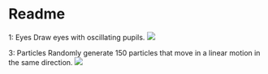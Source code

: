 # Readme

1: Eyes
Draw eyes with oscillating pupils. 
![](http://g.recordit.co/xNOqBwyL0x.gif)

3: Particles 
Randomly generate 150 particles that move in a linear motion in the same direction. 
![](http://g.recordit.co/vv6DRxQVfx.gif)
